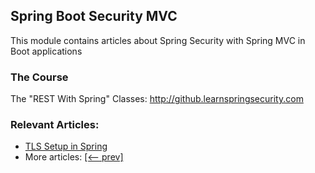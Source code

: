 ## Spring Boot Security MVC

This module contains articles about Spring Security with Spring MVC in Boot applications

### The Course
The "REST With Spring" Classes: http://github.learnspringsecurity.com

### Relevant Articles:

- [TLS Setup in Spring](https://www.baeldung.com/)
- More articles: [[<-- prev]](/spring-security-modules/spring-security-web-boot-2)
